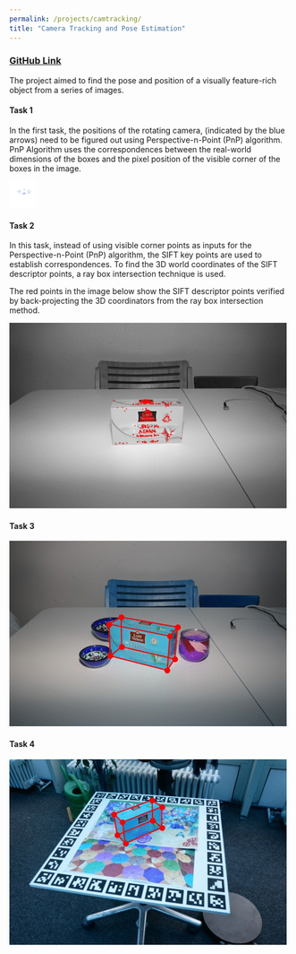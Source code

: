 ```yaml
---
permalink: /projects/camtracking/
title: "Camera Tracking and Pose Estimation"
---
```


### [GitHub Link](https://github.com/PSRahul/camtracking)

The project aimed to find the pose and position of a visually feature-rich object from a series of images.

#### Task 1

In the first task, the positions of the rotating camera, (indicated by the blue arrows) need to be figured out using Perspective-n-Point (PnP) algorithm. PnP Algorithm uses the correspondences between the real-world dimensions of the boxes and the pixel position of the visible corner of the boxes in the image.

<img src="/assets/pnp.gif" alt="PnP Based Pose Estimation" style="width:48px;height:48px;">

#### Task 2

In this task, instead of using visible corner points as inputs for the Perspective-n-Point (PnP) algorithm, the SIFT key points are used to establish correspondences. To find the 3D world coordinates of the SIFT descriptor points, a ray box intersection technique is used.

The red points in the image below show the SIFT descriptor points verified by back-projecting the 3D coordinators from the ray box intersection method.

<img src="/assets/sift_matching.gif" alt="SIFT Keypoint based Pose Estimation">

#### Task 3



<img src="/assets/ransac.gif" alt="RANSAC based Pose Estimation">

#### Task 4



<img src="/assets/reprojection_pose.gif" alt="Pose through Re-Projection Error">    